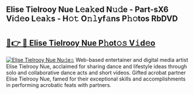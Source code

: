 ## Elise Tielrooy Nue L𝚎a𝚔ed N𝚞𝚍e - Part-sX6 Vi𝚍𝚎o L𝚎a𝚔s - H𝚘𝚝 O𝚗𝚕yf𝚊ns P𝚑𝚘tos RbDVD

# <h2><a href="http://kf6ga9.oniu.top/?m=Elise+Tielrooy+Nue">🔗👉 🔴 Elise Tielrooy Nue P𝚑ot𝚘𝚜 V𝚒d𝚎o</a></h2>

[![Elise Tielrooy Nue Nu𝚍e𝚜](https://i.imgur.com/0qMVB7G.gif)](http://kf6ga9.oniu.top/?m=Elise+Tielrooy+Nue)
Web-based entertainer and digital media artist Elise Tielrooy Nue, acclaimed for sharing dance and lifestyle ideas through solo and collaborative dance acts and short videos. Gifted acrobat partner Elise Tielrooy Nue, famed for their exceptional skills and accomplishments in performing acrobatic feats with partners.  
